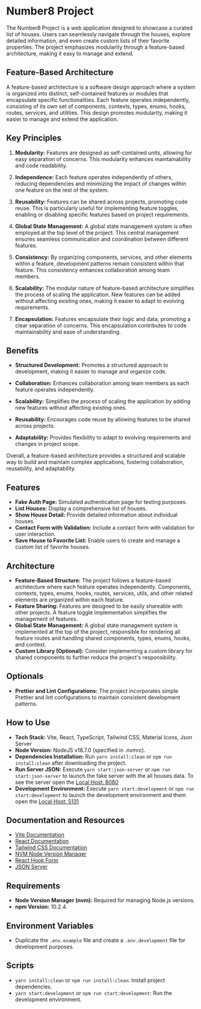 # Number8 Project

The Number8 Project is a web application designed to showcase a curated list of houses. Users can seamlessly navigate through the houses, explore detailed information, and even create custom lists of their favorite properties. The project emphasizes modularity through a feature-based architecture, making it easy to manage and extend.

## Feature-Based Architecture

A feature-based architecture is a software design approach where a system is organized into distinct, self-contained features or modules that encapsulate specific functionalities. Each feature operates independently, consisting of its own set of components, contexts, types, enums, hooks, routes, services, and utilities. This design promotes modularity, making it easier to manage and extend the application.

## Key Principles

1. **Modularity:** Features are designed as self-contained units, allowing for easy separation of concerns. This modularity enhances maintainability and code readability.

2. **Independence:** Each feature operates independently of others, reducing dependencies and minimizing the impact of changes within one feature on the rest of the system.

3. **Reusability:** Features can be shared across projects, promoting code reuse. This is particularly useful for implementing feature toggles, enabling or disabling specific features based on project requirements.

4. **Global State Management:** A global state management system is often employed at the top level of the project. This central management ensures seamless communication and coordination between different features.

5. **Consistency:** By organizing components, services, and other elements within a feature, development patterns remain consistent within that feature. This consistency enhances collaboration among team members.

6. **Scalability:** The modular nature of feature-based architecture simplifies the process of scaling the application. New features can be added without affecting existing ones, making it easier to adapt to evolving requirements.

7. **Encapsulation:** Features encapsulate their logic and data, promoting a clear separation of concerns. This encapsulation contributes to code maintainability and ease of understanding.

## Benefits

- **Structured Development:** Promotes a structured approach to development, making it easier to manage and organize code.
- **Collaboration:** Enhances collaboration among team members as each feature operates independently.

- **Scalability:** Simplifies the process of scaling the application by adding new features without affecting existing ones.

- **Reusability:** Encourages code reuse by allowing features to be shared across projects.

- **Adaptability:** Provides flexibility to adapt to evolving requirements and changes in project scope.

Overall, a feature-based architecture provides a structured and scalable way to build and maintain complex applications, fostering collaboration, reusability, and adaptability.

## Features

- **Fake Auth Page:** Simulated authentication page for testing purposes.
- **List Houses:** Display a comprehensive list of houses.
- **Show House Detail:** Provide detailed information about individual houses.
- **Contact Form with Validation:** Include a contact form with validation for user interaction.
- **Save House to Favorite List:** Enable users to create and manage a custom list of favorite houses.

## Architecture

- **Feature-Based Structure:** The project follows a feature-based architecture where each feature operates independently. Components, contexts, types, enums, hooks, routes, services, utils, and other related elements are organized within each feature.
- **Feature Sharing:** Features are designed to be easily shareable with other projects. A feature toggle implementation simplifies the management of features.
- **Global State Management:** A global state management system is implemented at the top of the project, responsible for rendering all feature routes and handling shared components, types, enums, hooks, and context.
- **Custom Library (Optional):** Consider implementing a custom library for shared components to further reduce the project's responsibility.

## Optionals

- **Prettier and Lint Configurations:** The project incorporates simple Prettier and lint configurations to maintain consistent development patterns.

## How to Use

- **Tech Stack:** Vite, React, TypeScript, Tailwind CSS, Material Icons, Json Server
- **Node Version:** NodeJS v18.7.0 (specified in .nvmrc).
- **Dependencies Installation:** Run `yarn install:clean` or `npm run install:clean` after downloading the project.
- **Run Server JSON:** Execute `yarn start:json-server` or `npm run start:json-server` to launch the fake server with the all houses data. To see the server open the [Local Host: 8080](http://localhost:8000)
- **Development Environment:** Execute `yarn start:development` or `npm run start:development` to launch the development environment and them open the [Local Host: 5131](http://localhost:5131//)

## Documentation and Resources

- [Vite Documentation](https://vitejs.dev/)
- [React Documentation](https://reactjs.org/docs/getting-started.html)
- [Tailwind CSS Documentation](https://tailwindcss.com/docs)
- [NVM Node Version Manager](https://github.com/nvm-sh/nvm)
- [React Hook Form](https://react-hook-form.com/)
- [JSON Server](https://www.npmjs.com/package/json-server)

## Requirements

- **Node Version Manager (nvm):** Required for managing Node.js versions.
- **npm Version:** 10.2.4.

## Environment Variables

- Duplicate the `.env.example` file and create a `.env.development` file for development purposes.

## Scripts

- `yarn install:clean` or `npm run install:clean`: Install project dependencies.
- `yarn start:development` or `npm run start:development`: Run the development environment.
